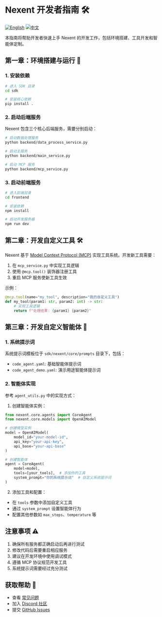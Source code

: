 # Nexent 开发者指南 🛠️

[![English](https://img.shields.io/badge/English-Guide-blue)](DEVELOPPER_NOTE.md)
[![中文](https://img.shields.io/badge/中文-指南-green)](DEVELOPPER_NOTE_CN.md)

本指南将帮助开发者快速上手 Nexent 的开发工作，包括环境搭建、工具开发和智能体定制。

## 第一章：环境搭建与运行 🚀

### 1. 安装依赖
```bash
# 进入 SDK 目录
cd sdk

# 安装核心依赖
pip install .
```

### 2. 启动后端服务
Nexent 包含三个核心后端服务，需要分别启动：

```bash
# 启动数据处理服务
python backend/data_process_service.py

# 启动主服务
python backend/main_service.py

# 启动 MCP 服务
python backend/mcp_service.py
```

### 3. 启动前端服务
```bash
# 进入前端目录
cd frontend

# 安装依赖
npm install

# 启动开发服务器
npm run dev
```

## 第二章：开发自定义工具 🛠️

Nexent 基于 [Model Context Protocol (MCP)](https://github.com/modelcontextprotocol/python-sdk) 实现工具系统。开发新工具需要：

1. 在 `mcp_service.py` 中实现工具逻辑
2. 使用 `@mcp.tool()` 装饰器注册工具
3. 重启 MCP 服务使新工具生效

示例：
```python
@mcp.tool(name="my_tool", description="我的自定义工具")
def my_tool(param1: str, param2: int) -> str:
    # 实现工具逻辑
    return f"处理结果: {param1} {param2}"
```

## 第三章：开发自定义智能体 🤖

### 1. 系统提示词
系统提示词模板位于 `sdk/nexent/core/prompts` 目录下，包括：
- `code_agent.yaml`: 基础智能体提示词
- `code_agent_demo.yaml`: 演示用途智能体提示词

### 2. 智能体实现
参考 `agent_utils.py` 中的实现方式：

1. 创建智能体实例：
```python
from nexent.core.agents import CoreAgent
from nexent.core.models import OpenAIModel

# 创建模型实例
model = OpenAIModel(
    model_id="your-model-id",
    api_key="your-api-key",
    api_base="your-api-base"
)

# 创建智能体
agent = CoreAgent(
    model=model,
    tools=[your_tools],  # 添加你的工具
    system_prompt="你的系统提示词"  # 自定义系统提示词
)
```

2. 添加工具和配置：
- 在 `tools` 参数中添加自定义工具
- 通过 `system_prompt` 设置智能体行为
- 配置其他参数如 `max_steps`、`temperature` 等

## 注意事项 ⚠️

1. 确保所有服务都正确启动后再进行测试
2. 修改代码后需要重启相应服务
3. 建议在开发环境中使用调试模式
4. 遵循 MCP 协议规范开发工具
5. 系统提示词需要经过充分测试

## 获取帮助 💬

- 查看 [常见问题](FAQ_CN.md)
- 加入 [Discord 社区](https://discord.gg/tb5H3S3wyv)
- 提交 [GitHub Issues](https://github.com/nexent-hub/nexent-community/issues)
